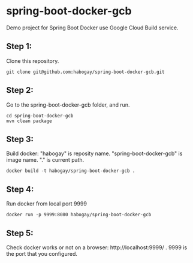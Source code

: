 # spring-boot-docker-gcb
Demo project for Spring Boot Docker use Google Cloud Build service.

## Step 1:
Clone this repository. 
```
git clone git@github.com:habogay/spring-boot-docker-gcb.git
```

## Step 2: 
Go to the spring-boot-docker-gcb folder, and run.
```
cd spring-boot-docker-gcb
mvn clean package
```

## Step 3:
Build docker: "habogay" is reposity name. "spring-boot-docker-gcb" is image name. "." is current path.
```
docker build -t habogay/spring-boot-docker-gcb .
```

## Step 4: 
Run docker from local port 9999 
```
docker run -p 9999:8080 habogay/spring-boot-docker-gcb
```

## Step 5: 
Check docker works or not on a browser: http://localhost:9999/ . 9999 is the port that you configured.

